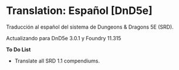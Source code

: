 # Translation: Español [DnD5e]

Traducción al español del sistema de Dungeons & Dragons 5E (SRD).

Actualizando para DnD5e 3.0.1 y Foundry 11.315

**To Do List**
- Translate all SRD 1.1 compendiums.

